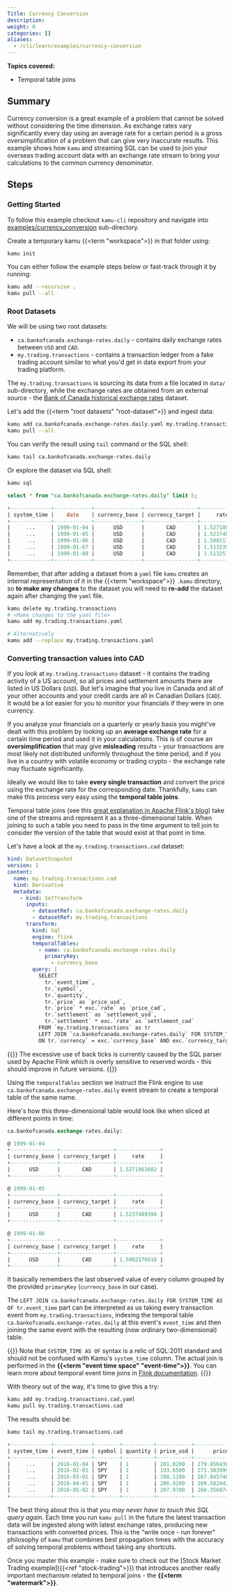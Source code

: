 ```yaml
---
Title: Currency Conversion
description:
weight: 0
categories: []
aliases:
  - /cli/learn/examples/currency-conversion
---
```


**Topics covered:**
- Temporal table joins

## Summary
Currency conversion is a great example of a problem that cannot be solved without considering the time dimension. As exchange rates vary significantly every day using an average rate for a certain period is a gross oversimplification of a problem that can give very inaccurate results. This example shows how `kamu` and streaming SQL can be used to join your overseas trading account data with an exchange rate stream to bring your calculations to the common currency denominator.

## Steps

### Getting Started
To follow this example checkout `kamu-cli` repository and navigate into [examples/currency_conversion](https://github.com/kamu-data/kamu-cli/tree/master/examples/currency_conversion) sub-directory.

Create a temporary kamu {{<term "workspace">}} in that folder using:

```sh
kamu init
```

You can either follow the example steps below or fast-track through it by running:

```sh
kamu add --recursive .
kamu pull --all
```

### Root Datasets
We will be using two root datasets:
- `ca.bankofcanada.exchange-rates.daily` - contains daily exchange rates between `USD` and `CAD`.
- `my.trading.transactions` - contains a transaction ledger from a fake trading account similar to what you'd get in data export from your trading platform.

The `my.trading.transactions` is sourcing its data from a file located in `data/` sub-directory, while the exchange rates are obtained from an external source - the [Bank of Canada historical exchange rates](https://www.bankofcanada.ca/rates/exchange/) dataset.

Let's add the {{<term "root datasets" "root-dataset">}} and ingest data:

```sh
kamu add ca.bankofcanada.exchange-rates.daily.yaml my.trading.transactions.yaml
kamu pull --all
```

You can verify the result using `tail` command or the SQL shell:

```bash
kamu tail ca.bankofcanada.exchange-rates.daily
```

Or explore the dataset via SQL shell:

```bash
kamu sql
```

```sql
select * from "ca.bankofcanada.exchange-rates.daily" limit 5;
```

```sql
+-------------+------------+---------------+-----------------+--------------+
| system_time |    date    | currency_base | currency_target |     rate     |
+-------------+------------+---------------+-----------------+--------------+
|     ...     | 1999-01-04 |      USD      |       CAD       | 1.5271863602 |
|     ...     | 1999-01-05 |      USD      |       CAD       | 1.5237489398 |
|     ...     | 1999-01-06 |      USD      |       CAD       | 1.5082176616 |
|     ...     | 1999-01-07 |      USD      |       CAD       | 1.5132393398 |
|     ...     | 1999-01-08 |      USD      |       CAD       | 1.5132515653 |
+-------------+------------+---------------+-----------------+--------------+
```

Remember, that after adding a dataset from a `yaml` file `kamu` creates an internal representation of it in the {{<term "workspace">}} `.kamu` directory, so **to make any changes** to the dataset you will need to **re-add** the dataset again after changing the `yaml` file.

```sh
kamu delete my.trading.transactions
# <Make changes to the yaml file>
kamu add my.trading.transactions.yaml

# Alternatively
kamu add --replace my.trading.transactions.yaml
```

### Converting transaction values into CAD
If you look at `my.trading.transactions` dataset - it contains the trading activity of a US account, so all prices and settlement amounts there are listed in US Dollars (`USD`). But let's imagine that you live in Canada and all of your other accounts and your credit cards are all in Canadian Dollars (`CAD`). It would be a lot easier for you to monitor your financials if they were in one currency.

If you analyze your financials on a quarterly or yearly basis you might've dealt with this problem by looking up an **average exchange rate** for a certain time period and used it in your calculations. This is of course an **oversimplification** that may give **misleading** results - your transactions are most likely not distributed uniformly throughout the time period, and if you live in a country with volatile economy or trading crypto - the exchange rate may fluctuate significantly.

Ideally we would like to take **every single transaction** and convert the price using the exchange rate for the corresponding date. Thankfully, `kamu` can make this process very easy using the **temporal table joins**.

Temporal table joins (see this [great explanation in Apache Flink's blog](https://flink.apache.org/2019/05/14/temporal-tables.html)) take one of the streams and represent it as a three-dimensional table. When joining to such a table you need to pass in the time argument to tell join to consider the version of the table that would exist at that point in time.

Let's have a look at the `my.trading.transactions.cad` dataset:

```yaml
kind: DatasetSnapshot
version: 1
content:
  name: my.trading.transactions.cad
  kind: Derivative
  metadata:
    - kind: SetTransform
      inputs:
        - datasetRef: ca.bankofcanada.exchange-rates.daily
        - datasetRef: my.trading.transactions
      transform:
        kind: Sql
        engine: flink
        temporalTables:
          - name: ca.bankofcanada.exchange-rates.daily
            primaryKey:
              - currency_base
        query: |
          SELECT
            tr.`event_time`,
            tr.`symbol`,
            tr.`quantity`,
            tr.`price` as `price_usd`,
            tr.`price` * exc.`rate` as `price_cad`,
            tr.`settlement` as `settlement_usd`,
            tr.`settlement` * exc.`rate` as `settlement_cad`
          FROM `my.trading.transactions` as tr
          LEFT JOIN `ca.bankofcanada.exchange-rates.daily` FOR SYSTEM_TIME AS OF tr.`event_time` as exc
          ON tr.`currency` = exc.`currency_base` AND exc.`currency_target` = 'CAD'
```
{{<note>}}
The excessive use of back ticks is currently caused by the SQL parser used by Apache Flink which is overly sensitive to reserved words - this should improve in future versions.
{{</note>}}

Using the `temporalTables` section we instruct the Flink engine to use `ca.bankofcanada.exchange-rates.daily` event stream to create a temporal table of the same name.

Here's how this three-dimensional table would look like when sliced at different points in time:

```sql
ca.bankofcanada.exchange-rates.daily:

@ 1999-01-04
+---------------+-----------------+--------------+
| currency_base | currency_target |     rate     |
+---------------+-----------------+--------------+
|      USD      |       CAD       | 1.5271863602 |
+---------------+-----------------+--------------+

@ 1999-01-05
+---------------+-----------------+--------------+
| currency_base | currency_target |     rate     |
+---------------+-----------------+--------------+
|      USD      |       CAD       | 1.5237489398 |
+---------------+-----------------+--------------+

@ 1999-01-06
+---------------+-----------------+--------------+
| currency_base | currency_target |     rate     |
+---------------+-----------------+--------------+
|      USD      |       CAD       | 1.5082176616 |
+---------------+-----------------+--------------+
```

It basically remembers the last observed value of every column grouped by the provided `primaryKey` (`currency_base` in our case).

The `LEFT JOIN ca.bankofcanada.exchange-rates.daily FOR SYSTEM_TIME AS OF tr.event_time` part can be interpreted as us taking every transaction event from `my.trading.transactions`, indexing the temporal table `ca.bankofcanada.exchange-rates.daily` at this event's `event_time` and then joining the same event with the resulting (now ordinary two-dimensional) table.

{{<note>}}
Note that `SYSTEM_TIME AS OF` syntax is a relic of SQL:2011 standard and should not be confused with Kamu's `system_time` column. The actual join is performed in the **{{<term "event time space" "event-time">}}**. You can learn more about temporal event time joins in [Flink documentation](https://nightlies.apache.org/flink/flink-docs-release-1.16/docs/dev/table/sql/queries/joins/#temporal-joins).
{{</note>}}

With theory out of the way, it's time to give this a try:

```sh
kamu add my.trading.transactions.cad.yaml
kamu pull my.trading.transactions.cad
```

The results should be:

```bash
kamu tail my.trading.transactions.cad
```
```sql
+-------------+------------+--------+----------+-----------+---------------------+
| system_time | event_time | symbol | quantity | price_usd |      price_cad      |
+-------------+------------+--------+----------+-----------+---------------------+
|     ...     | 2016-01-04 | SPY    | 1        | 201.0200  | 279.85643605283600  |
|     ...     | 2016-02-01 | SPY    | 1        | 193.6500  | 271.38399945165000  |
|     ...     | 2016-03-01 | SPY    | 1        | 198.1100  | 267.84574042498800  |
|     ...     | 2016-04-01 | SPY    | 1        | 206.9200  | 269.58244227661600  |
|     ...     | 2016-05-02 | SPY    | 1        | 207.9700  | 260.35607413671100  |
+-------------+------------+--------+----------+-----------+---------------------+
```

The best thing about this is that *you may never have to touch this SQL query again*. Each time you run `kamu pull` in the future the latest transaction data will be ingested along with latest exchange rates, producing new transactions with converted prices. This is the "write once - run forever" philosophy of `kamu` that combines best propagation times with the accuracy of solving temporal problems without taking any shortcuts.

Once you master this example - make sure to check out the [Stock Market Trading example]({{<ref "stock-trading">}}) that introduces another really important mechanism related to temporal joins - the **{{<term "watermark">}}**.